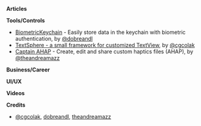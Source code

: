 **Articles**


**Tools/Controls**

* [BiometricKeychain](https://github.com/appssemble/BiometricKeychain) - Easily store data in the keychain with biometric authentication, by [@dobreandl](https://twitter.com/dobreandl)
* [TextSphere - a small framework for customized TextView](https://github.com/cagricolak/TextSphere), by [@cgcolak](https://twitter.com/cgcolak)
* [Captain AHAP](http://ahap.fancypixel.it) - Create, edit and share custom haptics files (AHAP), by [@theandreamazz](https://twitter.com/theandreamazz)

**Business/Career**



**UI/UX**



**Videos**


**Credits**

* [@cgcolak](https://twitter.com/cgcolak), [dobreandl](https://github.com/chelemen-razvan), [theandreamazz](https://github.com/andreamazz)
